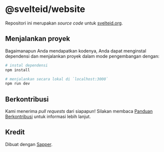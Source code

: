 # @svelteid/website

Repositori ini merupakan _source code_ untuk [svelteid.org](https://svelteid.org).

## Menjalankan proyek

Bagaimanapun Anda mendapatkan kodenya, Anda dapat menginstal dependensi dan menjalankan proyek dalam mode pengembangan dengan:

```bash
# instal dependensi
npm install

# menjalankan secara lokal di `localhost:3000`
npm run dev
```

## Berkontribusi

Kami menerima _pull requests_ dari siapapun! Silakan membaca [Panduan Berkontribusi](CONTRIBUTING.md) untuk informasi lebih lanjut.

## Kredit

Dibuat dengan [Sapper](https://sapper.svelte.dev).
